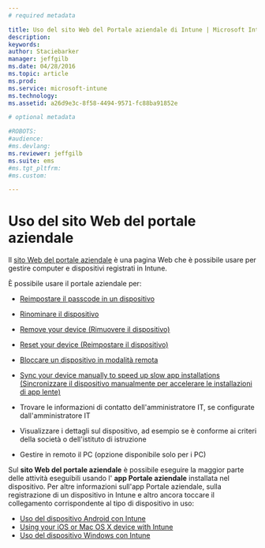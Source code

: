 ```yaml
---
# required metadata

title: Uso del sito Web del Portale aziendale di Intune | Microsoft Intune
description:
keywords:
author: Staciebarker
manager: jeffgilb
ms.date: 04/28/2016
ms.topic: article
ms.prod:
ms.service: microsoft-intune
ms.technology:
ms.assetid: a26d9e3c-8f58-4494-9571-fc88ba91852e

# optional metadata

#ROBOTS:
#audience:
#ms.devlang:
ms.reviewer: jeffgilb
ms.suite: ems
#ms.tgt_pltfrm:
#ms.custom:

---
```


# Uso del sito Web del portale aziendale
Il [sito Web del portale aziendale](http://portal.manage.microsoft.com) è una pagina Web che è possibile usare per gestire computer e dispositivi registrati in Intune.

È possibile usare il portale aziendale per:

-   [Reimpostare il passcode in un dispositivo](reset-your-passcode-cpwebsite.md)

-   [Rinominare il dispositivo](rename-your-device-cpwebsite.md)

-   [Remove your device (Rimuovere il dispositivo)](remove-your-device-cpwebsite.md)

-   [Reset your device (Reimpostare il dispositivo)](reset-your-device-cpwebsite.md)

-   [Bloccare un dispositivo in modalità remota](remote-lock-your-device-cpwebsite.md)

-   [Sync your device manually to speed up slow app installations (Sincronizzare il dispositivo manualmente per accelerare le installazioni di app lente)](sync-your-device-manually-cpwebsite.md)

-   Trovare le informazioni di contatto dell'amministratore IT, se configurate dall'amministratore IT

-   Visualizzare i dettagli sul dispositivo, ad esempio se è conforme ai criteri della società o dell'istituto di istruzione

-   Gestire in remoto il PC (opzione disponibile solo per i PC)

Sul **sito Web del portale aziendale** è possibile eseguire la maggior parte delle attività eseguibili usando l' **app Portale aziendale** installata nel dispositivo. Per altre informazioni sull'app Portale aziendale, sulla registrazione di un dispositivo in Intune e altro ancora toccare il collegamento corrispondente al tipo di dispositivo in uso:

- [Uso del dispositivo Android con Intune](using-your-android-device-with-intune.md)
- [Using your iOS or Mac OS X device with Intune](using-your-ios-or-mac-os-x-device-with-intune.md)
- [Uso del dispositivo Windows con Intune](using-your-windows-device-with-intune.md)


<!--HONumber=May16_HO4-->


